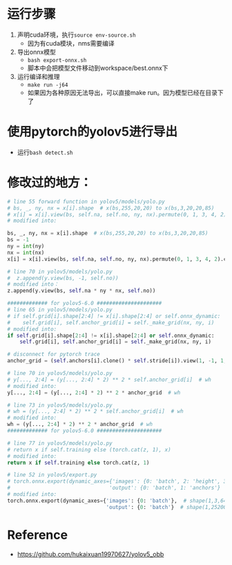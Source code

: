 # 运行步骤
1. 声明cuda环境，执行`source env-source.sh`
    - 因为有cuda模块，nms需要编译
2. 导出onnx模型
    - `bash export-onnx.sh`
    - 脚本中会把模型文件移动到workspace/best.onnx下
3. 运行编译和推理
    - `make run -j64`
    - 如果因为各种原因无法导出，可以直接make run。因为模型已经在目录下了

# 使用pytorch的yolov5进行导出
- 运行`bash detect.sh`

# 修改过的地方：
```python
# line 55 forward function in yolov5/models/yolo.py 
# bs, _, ny, nx = x[i].shape  # x(bs,255,20,20) to x(bs,3,20,20,85)
# x[i] = x[i].view(bs, self.na, self.no, ny, nx).permute(0, 1, 3, 4, 2).contiguous()
# modified into:

bs, _, ny, nx = x[i].shape  # x(bs,255,20,20) to x(bs,3,20,20,85)
bs = -1
ny = int(ny)
nx = int(nx)
x[i] = x[i].view(bs, self.na, self.no, ny, nx).permute(0, 1, 3, 4, 2).contiguous()

# line 70 in yolov5/models/yolo.py
#  z.append(y.view(bs, -1, self.no))
# modified into：
z.append(y.view(bs, self.na * ny * nx, self.no))

############# for yolov5-6.0 #####################
# line 65 in yolov5/models/yolo.py
# if self.grid[i].shape[2:4] != x[i].shape[2:4] or self.onnx_dynamic:
#    self.grid[i], self.anchor_grid[i] = self._make_grid(nx, ny, i)
# modified into:
if self.grid[i].shape[2:4] != x[i].shape[2:4] or self.onnx_dynamic:
    self.grid[i], self.anchor_grid[i] = self._make_grid(nx, ny, i)

# disconnect for pytorch trace
anchor_grid = (self.anchors[i].clone() * self.stride[i]).view(1, -1, 1, 1, 2)

# line 70 in yolov5/models/yolo.py
# y[..., 2:4] = (y[..., 2:4] * 2) ** 2 * self.anchor_grid[i]  # wh
# modified into:
y[..., 2:4] = (y[..., 2:4] * 2) ** 2 * anchor_grid  # wh

# line 73 in yolov5/models/yolo.py
# wh = (y[..., 2:4] * 2) ** 2 * self.anchor_grid[i]  # wh
# modified into:
wh = (y[..., 2:4] * 2) ** 2 * anchor_grid  # wh
############# for yolov5-6.0 #####################

# line 77 in yolov5/models/yolo.py
# return x if self.training else (torch.cat(z, 1), x)
# modified into:
return x if self.training else torch.cat(z, 1)

# line 52 in yolov5/export.py
# torch.onnx.export(dynamic_axes={'images': {0: 'batch', 2: 'height', 3: 'width'},  # shape(1,3,640,640)
#                                'output': {0: 'batch', 1: 'anchors'}  # shape(1,25200,85)  修改为
# modified into:
torch.onnx.export(dynamic_axes={'images': {0: 'batch'},  # shape(1,3,640,640)
                                'output': {0: 'batch'}  # shape(1,25200,85) 
```

# Reference
- https://github.com/hukaixuan19970627/yolov5_obb